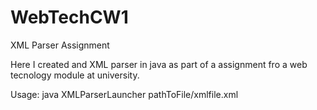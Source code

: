 # WebTechCW1
XML Parser Assignment

Here I created and XML parser in java as part of a assignment fro a web tecnology module at university.

Usage: java XMLParserLauncher pathToFile/xmlfile.xml
